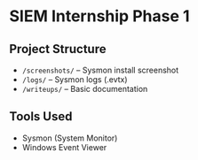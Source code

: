# SIEM Internship Phase 1

## Project Structure
- `/screenshots/` – Sysmon install screenshot
- `/logs/` – Sysmon logs (.evtx)
- `/writeups/` – Basic documentation

## Tools Used
- Sysmon (System Monitor)
- Windows Event Viewer
